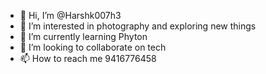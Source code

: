- 👋 Hi, I’m @Harshk007h3
- 👀 I’m interested in photography and exploring new things 
- 🌱 I’m currently learning Phyton 
- 💞️ I’m looking to collaborate on tech 
- 📫 How to reach me 9416776458

<!---
Harshk007h3/Harshk007h3 is a ✨ special ✨ repository because its `README.md` (this file) appears on your GitHub profile.
You can click the Preview link to take a look at your changes.
--->
